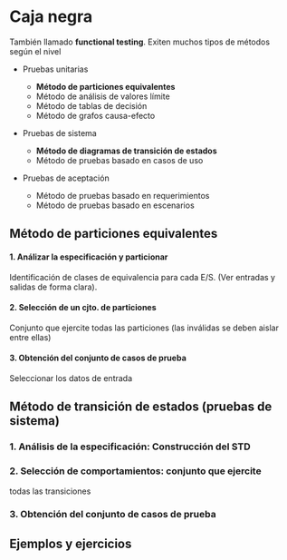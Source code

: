 # Caja negra

También llamado **functional testing**. Exiten muchos tipos de métodos según el nivel
* Pruebas unitarias
  * **Método de particiones equivalentes**
  * Método de análisis de valores límite
  * Método de tablas de decisión
  * Método de grafos causa-efecto

* Pruebas de sistema
  * **Método de diagramas de transición de estados**
  * Método de pruebas basado en casos de uso

* Pruebas de aceptación
  * Método de pruebas basado en requerimientos
  * Método de pruebas basado en escenarios

## Método de particiones equivalentes

#### 1. Análizar la especificación y particionar
Identificación de clases de equivalencia para cada E/S. (Ver entradas y salidas de forma clara).

#### 2. Selección de un cjto. de particiones
Conjunto que ejercite todas las particiones (las inválidas se deben aislar entre ellas)

#### 3. Obtención del conjunto de casos de prueba
Seleccionar los datos de entrada


## Método de transición de estados (pruebas de sistema)

### 1. Análisis de la especificación: Construcción del STD 

### 2. Selección de comportamientos: conjunto que ejercite
todas las transiciones

### 3. Obtención del conjunto de casos de prueba


## Ejemplos y ejercicios
